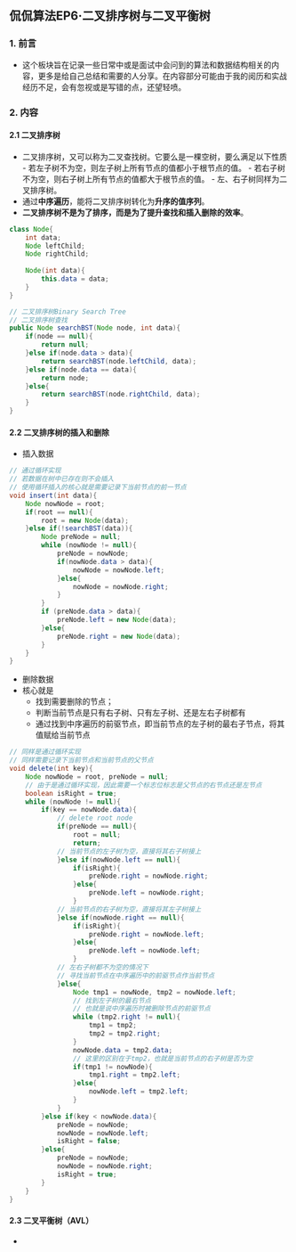 ## 侃侃算法EP6·二叉排序树与二叉平衡树

### 1. 前言

- 这个板块旨在记录一些日常中或是面试中会问到的算法和数据结构相关的内容，更多是给自己总结和需要的人分享。在内容部分可能由于我的阅历和实战经历不足，会有忽视或是写错的点，还望轻喷。



### 2. 内容

#### 2.1 二叉排序树

  - 二叉排序树，又可以称为二叉查找树。它要么是一棵空树，要么满足以下性质
        - 若左子树不为空，则左子树上所有节点的值都小于根节点的值。
        - 若右子树不为空，则右子树上所有节点的值都大于根节点的值。
        - 左、右子树同样为二叉排序树。
- 通过**中序遍历**，能将二叉排序树转化为**升序的值序列**。
- **二叉排序树不是为了排序，而是为了提升查找和插入删除的效率**。

```java
class Node{
    int data;
    Node leftChild;
    Node rightChild;
    
    Node(int data){
        this.data = data;
    }
}

// 二叉排序树Binary Search Tree
// 二叉排序树查找
public Node searchBST(Node node, int data){
    if(node == null){
     	return null;
    }else if(node.data > data){
        return searchBST(node.leftChild, data);
    }else if(node.data == data){
        return node;
    }else{
        return searchBST(node.rightChild, data);
    }
}
```





#### 2.2 二叉排序树的插入和删除

- 插入数据

```java
// 通过循环实现
// 若数据在树中已存在则不会插入
// 使用循环插入的核心就是需要记录下当前节点的前一节点
void insert(int data){
    Node nowNode = root;
    if(root == null){
        root = new Node(data);
    }else if(!searchBST(data)){
        Node preNode = null;
        while (nowNode != null){
            preNode = nowNode;
            if(nowNode.data > data){
                nowNode = nowNode.left;
            }else{
                nowNode = nowNode.right;
            }
        }
        if (preNode.data > data){
            preNode.left = new Node(data);
        }else{
            preNode.right = new Node(data);
        }
    }
}
```

- 删除数据
- 核心就是
  - 找到需要删除的节点；
  - 判断当前节点是只有右子树、只有左子树、还是左右子树都有
  - 通过找到中序遍历的前驱节点，即当前节点的左子树的最右子节点，将其值赋给当前节点

```java
// 同样是通过循环实现
// 同样需要记录下当前节点和当前节点的父节点
void delete(int key){
    Node nowNode = root, preNode = null;
    // 由于是通过循环实现，因此需要一个标志位标志是父节点的右节点还是左节点
    boolean isRight = true;
    while (nowNode != null){
        if(key == nowNode.data){
            // delete root node
            if(preNode == null){
                root = null;
                return;
            // 当前节点的左子树为空，直接将其右子树接上
            }else if(nowNode.left == null){
                if(isRight){
                    preNode.right = nowNode.right;
                }else{
                    preNode.left = nowNode.right;
                }
            // 当前节点的右子树为空，直接将其左子树接上
            }else if(nowNode.right == null){
                if(isRight){
                    preNode.right = nowNode.left;
                }else{
                    preNode.left = nowNode.left;
                }
            // 左右子树都不为空的情况下
            // 寻找当前节点在中序遍历中的前驱节点作当前节点
            }else{
                Node tmp1 = nowNode, tmp2 = nowNode.left;
                // 找到左子树的最右节点
                // 也就是说中序遍历时被删除节点的前驱节点
                while (tmp2.right != null){
                    tmp1 = tmp2;
                    tmp2 = tmp2.right;
                }
                nowNode.data = tmp2.data;
                // 这里的区别在于tmp2，也就是当前节点的右子树是否为空
                if(tmp1 != nowNode){
                    tmp1.right = tmp2.left;
                }else{
                    nowNode.left = tmp2.left;
                }
            }
        }else if(key < nowNode.data){
            preNode = nowNode;
            nowNode = nowNode.left;
            isRight = false;
        }else{
            preNode = nowNode;
            nowNode = nowNode.right;
            isRight = true;
        }
    }
}
```



#### 2.3 二叉平衡树（AVL）

- 